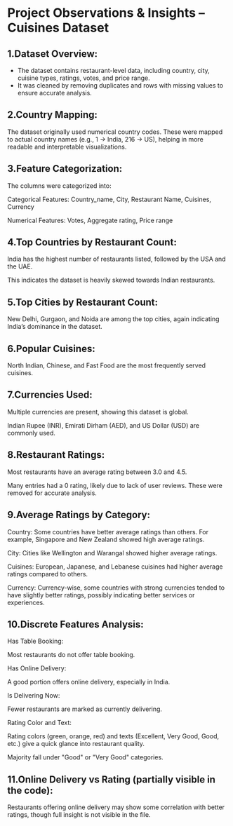 <h1>Project Observations & Insights – Cuisines Dataset</h1>

<h2>1.Dataset Overview:</h2>
<ul>
  <li>The dataset contains restaurant-level data, including country, city, cuisine types, ratings, votes, and price range.</li>
  <li>It was cleaned by removing duplicates and rows with missing values to ensure accurate analysis.</li>
</ul>

<h2>2.Country Mapping:</h2>

The dataset originally used numerical country codes. These were mapped to actual country names (e.g., 1 → India, 216 → US), helping in more readable and interpretable visualizations.

<h2>3.Feature Categorization:</h2>

The columns were categorized into:

Categorical Features: Country_name, City, Restaurant Name, Cuisines, Currency

Numerical Features: Votes, Aggregate rating, Price range

<h2>4.Top Countries by Restaurant Count:</h2>

India has the highest number of restaurants listed, followed by the USA and the UAE.

This indicates the dataset is heavily skewed towards Indian restaurants.

<h2>5.Top Cities by Restaurant Count:</h2>

New Delhi, Gurgaon, and Noida are among the top cities, again indicating India’s dominance in the dataset.

<h2>6.Popular Cuisines:</h2>

North Indian, Chinese, and Fast Food are the most frequently served cuisines.

<h2>7.Currencies Used:</h2>

Multiple currencies are present, showing this dataset is global.

Indian Rupee (INR), Emirati Dirham (AED), and US Dollar (USD) are commonly used.

<h2>8.Restaurant Ratings:</h2>

Most restaurants have an average rating between 3.0 and 4.5.

Many entries had a 0 rating, likely due to lack of user reviews. These were removed for accurate analysis.

<h2>9.Average Ratings by Category:</h2>

Country: Some countries have better average ratings than others. For example, Singapore and New Zealand showed high average ratings.

City: Cities like Wellington and Warangal showed higher average ratings.

Cuisines: European, Japanese, and Lebanese cuisines had higher average ratings compared to others.

Currency: Currency-wise, some countries with strong currencies tended to have slightly better ratings, possibly indicating better services or experiences.

<h2>10.Discrete Features Analysis:</h2>

Has Table Booking:

Most restaurants do not offer table booking.

Has Online Delivery:

A good portion offers online delivery, especially in India.

Is Delivering Now:

Fewer restaurants are marked as currently delivering.

Rating Color and Text:

Rating colors (green, orange, red) and texts (Excellent, Very Good, Good, etc.) give a quick glance into restaurant quality.

Majority fall under "Good" or "Very Good" categories.

<h2>11.Online Delivery vs Rating (partially visible in the code):</h2>

Restaurants offering online delivery may show some correlation with better ratings, though full insight is not visible in the file.

